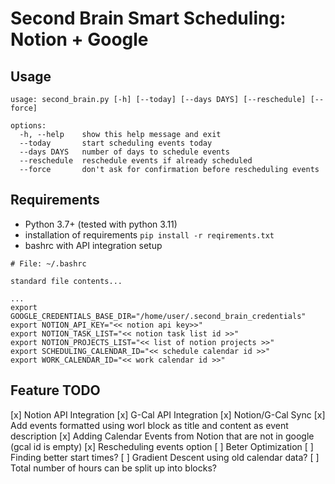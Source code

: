 # Second Brain Smart Scheduling: Notion + Google

## Usage
```
usage: second_brain.py [-h] [--today] [--days DAYS] [--reschedule] [--force]

options:
  -h, --help    show this help message and exit
  --today       start scheduling events today
  --days DAYS   number of days to schedule events
  --reschedule  reschedule events if already scheduled
  --force       don't ask for confirmation before rescheduling events
```

## Requirements
 - Python 3.7+ (tested with python 3.11)
 - installation of requirements `pip install -r reqirements.txt`
 - bashrc with API integration setup
```
# File: ~/.bashrc

standard file contents...

...
export GOOGLE_CREDENTIALS_BASE_DIR="/home/user/.second_brain_credentials" 
export NOTION_API_KEY="<< notion api key>>"
export NOTION_TASK_LIST="<< notion task list id >>"
export NOTION_PROJECTS_LIST="<< list of notion projects >>"
export SCHEDULING_CALENDAR_ID="<< schedule calendar id >>"
export WORK_CALENDAR_ID="<< work calendar id >>"
```

## Feature TODO
[x] Notion API Integration
[x] G-Cal API Integration
[x] Notion/G-Cal Sync
    [x] Add events formatted using worl block as title and content as event description
    [x] Adding Calendar Events from Notion that are not in google (gcal id is empty)
    [x] Rescheduling events option
[ ] Beter Optimization 
    [ ] Finding better start times?
    [ ] Gradient Descent using old calendar data?
    [ ] Total number of hours can be split up into blocks?

